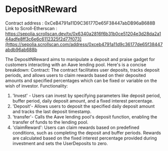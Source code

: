 # DepositNReward
Contract address : 0xCeB4791a11D9C36177De65F38447abDB96aB688B
Link to Scroll-Etherscan : https://sepolia.scrollscan.dev/tx/0x6340a2816f6b31b0ce51204e3d28da2a144adfe8ff3c6e6c6112325f2d77f073](https://sepolia.scrollscan.com/address/0xceb4791a11d9c36177de65f38447abdb96ab688b


The DepositNReward aims to manipulate a deposit and praise gadget for customers interacting with an Aave lending pool. Here's  is a concise breakdown:
Contract:
The contract facilitates user deposits, tracks deposit periods, and allows users to claim rewards based on their deposited amounts and specified percentages which can be fixed or variable on the wish of investor.
Functionality:
1. 'Invest' - Users can invest by specifying parameters like deposit period, buffer period, daily deposit amount, and a fixed interest percentage.
2. 'Deposit'- Allows users to deposit the specified daily deposit amount and tracks the last deposit timestamp.
3. 'transfer'- Calls the Aave lending pool's deposit function, enabling the transfer of funds to the lending pool.
4. 'claimReward': Users can claim rewards based on predefined conditions, such as completing the deposit and buffer periods. Rewards are calculated based on the fixed interest percentage provided during investment and sets the UserDeposits to zero.



